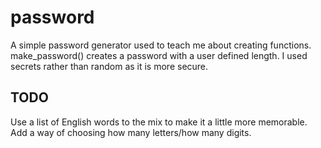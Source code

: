 # password
A simple password generator used to teach me about creating functions.
make_password() creates a password with a user defined length.
I used secrets rather than random as it is more secure.


## TODO
Use a list of English words to the mix to make it a little more memorable.
Add a way of choosing how many letters/how many digits. 

